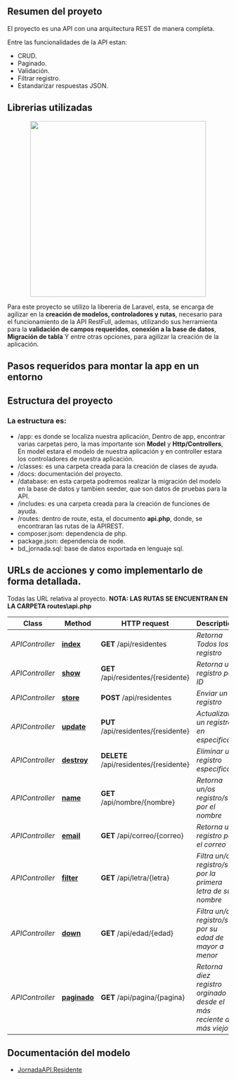 ## Resumen del proyeto
El proyecto es una API con una arquitectura REST de manera completa.

Entre las funcionalidades de la API estan:

-  CRUD.
-  Paginado.
-  Validación. 
-  Filtrar registro.
-  Estandarizar respuestas JSON.

## Librerias utilizadas

<p align="center"><a href="https://laravel.com" target="_blank"><img src="https://raw.githubusercontent.com/laravel/art/master/logo-lockup/5%20SVG/2%20CMYK/1%20Full%20Color/laravel-logolockup-cmyk-red.svg" width="400"></a></p>

Para este proyecto se utilizo la libereria de Laravel, esta, se encarga de agilizar en la **creación de modelos, controladores y rutas**, necesario para el funcionamiento de la API RestFull, ademas, utilizando sus herramienta para la **validación de campos requeridos**, **conexión a la base de datos**, **Migración de tabla** Y entre otras opciones, para agilizar la creación de la aplicación.


## Pasos requeridos para montar la app en un entorno

## Estructura del proyecto

### La estructura es:

- /app: es donde se localiza nuestra aplicación, Dentro de app, encontrar varias carpetas pero, la mas importante son **Model** y **Http/Controllers**, En model estara el modelo de nuestra aplicación y en controller estara los controladores de nuestra aplicación.
- /classes: es una carpeta creada para la creación de clases de ayuda.
- /docs: documentación del proyecto.
- /database: en esta carpeta podremos realizar la migración del modelo en la base de datos y tambien seeder, que son datos de pruebas para la API.
- /includes: es una carpeta creada para la creación de funciones de ayuda.
- /routes: dentro de route, esta, el documento **api.php**, donde, se encontraran las rutas de la APIREST.
- composer.jsom: dependencia de php.
- package.json: dependencia de node.
- bd_jornada.sql: base de datos exportada en lenguaje sql.

## URLs de acciones y como implementarlo de forma detallada.

Todas las URL relativa al proyecto.
**NOTA: LAS RUTAS SE ENCUENTRAN EN LA CARPETA routes\api.php**


| Class           | Method                           | HTTP request                             | Description                                                         |
| --------------- | -------------------------------- | ---------------------------------------- | ------------------------------------------------------------------- |
| _APIController_ | [**index**](docs/jornadaApi.md#jornadaAPITODOS)                      | **GET** /api/residentes                  | _Retorna Todos los registro_                                        |
| _APIController_ | [**show**](docs/jornadaApi.md#jornadaAPIUNO)                       | **GET** /api/residentes/{residente}      | _Retorna un registro por ID_                                        |
| _APIController_ | [**store**](docs/jornadaApi.md#jornadaEnviar)                      | **POST** /api/residentes                 | _Enviar un registro_                                                |
| _APIController_ | [**update**](docs/jornadaApi.md#jornadaActualizar)                     | **PUT** /api/residentes/{residente}      | _Actualizar un registro en especifico_                              |
| _APIController_ | [**destroy**](docs/jornadaApi.md#jornadaEliminar)               | **DELETE** /api/residentes/{residente}   | _Eliminar un registro especifico_                                   |
| _APIController_ | [**name**](docs/jornadaApi.md#jornadaName)                       | **GET** /api/nombre/{nombre}             | _Retorna un/os registro/s por el nombre_                            |
| _APIController_ | [**email**](docs/jornadaApi.md#jornadaEmail)                      | **GET** /api/correo/{correo}             | _Retorna un registro por el correo_                                 |
| _APIController_ | [**filter**](docs/jornadaletra)                     | **GET** /api/letra/{letra}               | _Filtra un/os registro/s por la primera letra de su nombre_         |
| _APIController_ | [**down**](docs/jornadaApi.md#jornadaedad)                       | **GET** /api/edad/{edad}                 | _Filtra un/os registro/s por su edad de mayor a menor_              |
| _APIController_ | [**paginado**](docs/jornadaApi.md#jornadapagina)                   | **GET** /api/pagina/{pagina}             | _Retorna diez registro orginado desde el más reciente al más viejo_ |

## Documentación del modelo

-   [JornadaAPI.Residente](docs/Residente.md)





